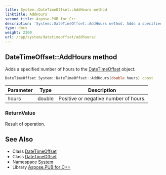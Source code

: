 ```yaml
---
title: System::DateTimeOffset::AddHours method
linktitle: AddHours
second_title: Aspose.PUB for C++
description: 'System::DateTimeOffset::AddHours method. Adds a specified number of hours to the DateTimeOffset object in C++.'
type: docs
weight: 2300
url: /cpp/system/datetimeoffset/addhours/
---
```

## DateTimeOffset::AddHours method


Adds a specified number of hours to the [DateTimeOffset](../) object.

```cpp
DateTimeOffset System::DateTimeOffset::AddHours(double hours) const
```


| Parameter | Type | Description |
| --- | --- | --- |
| hours | double | Positive or negative number of hours. |

### ReturnValue

Result of operation.

## See Also

* Class [DateTimeOffset](../)
* Class [DateTimeOffset](../)
* Namespace [System](../../)
* Library [Aspose.PUB for C++](../../../)
